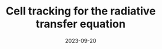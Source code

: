 ---
title: Cell tracking for the radiative transfer equation

event: Recent Trends in Optimization and Control
event_url: https://www.igpm.rwth-aachen.de/workshop/optcon2023

location: Pretoria, South Africa

# Talk start and end times.
#   End time can optionally be hidden by prefixing the line with `#`.
date: '2023-09-20'
#date_end: '2030-06-01T15:00:00Z'
all_day: false

authors:
  - admin

tags: []

# Is this a featured talk? (true/false)
featured: true

# Markdown Slides (optional).
#   Associate this talk with Markdown slides.
#   Simply enter your slide deck's filename without extension.
#   E.g. `slides = "example-slides"` references `content/slides/example-slides.md`.
#   Otherwise, set `slides = ""`.
slides: ""

# Projects (optional).
#   Associate this post with one or more of your projects.
#   Simply enter your project's folder or file name without extension.
#   E.g. `projects = ["internal-project"]` references `content/project/deep-learning/index.md`.
#   Otherwise, set `projects = []`.
projects: [] 
---
